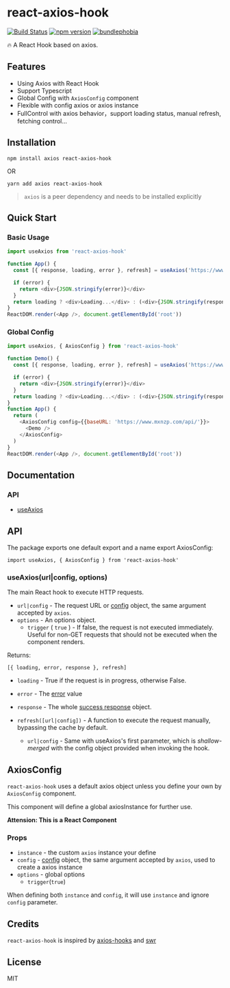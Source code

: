 # react-axios-hook

[![Build Status](https://travis-ci.org/nullptru/react-axios-hook.svg?branch=master)](https://travis-ci.org/nullptru/react-axios-hook)
[![npm version](https://badge.fury.io/js/react-axios-hook.svg)](https://badge.fury.io/js/react-axios-hook)
[![bundlephobia](https://badgen.net/bundlephobia/minzip/react-axios-hook)](https://bundlephobia.com/result?p=react-axios-hook)

:fire: A React Hook based on axios.

## Features

- Using Axios with React Hook
- Support Typescript
- Global Config with `AxiosConfig` component
- Flexible with config axios or axios instance
- FullControl with axios behavior，support loading status, manual refresh, fetching control...

## Installation

`npm install axios react-axios-hook`

OR

`yarn add axios react-axios-hook`

> `axios` is a peer dependency and needs to be installed explicitly

## Quick Start

### Basic Usage

```javascript
import useAxios from 'react-axios-hook'

function App() {
  const [{ response, loading, error }, refresh] = useAxios('https://www.mxnzp.com/api/holiday/single/20181121')

  if (error) {
    return <div>{JSON.stringify(error)}</div>
  }
  return loading ? <div>Loading...</div> : (<div>{JSON.stringify(response)}</div>)
}
ReactDOM.render(<App />, document.getElementById('root'))
```

### Global Config

```javascript
import useAxios, { AxiosConfig } from 'react-axios-hook'

function Demo() {
  const [{ response, loading, error }, refresh] = useAxios('https://www.mxnzp.com/api/holiday/single/20181121')

  if (error) {
    return <div>{JSON.stringify(error)}</div>
  }
  return loading ? <div>Loading...</div> : (<div>{JSON.stringify(response)}</div>)
}
function App() {
  return (
    <AxiosConfig config={{baseURL: 'https://www.mxnzp.com/api/'}}>
      <Demo />
    </AxiosConfig>
  )
}
ReactDOM.render(<App />, document.getElementById('root'))
```

## Documentation

### API

- [useAxios](#useaxiosurlconfig-options)

## API

The package exports one default export and a name export AxiosConfig:

`import useAxios, { AxiosConfig } from 'react-axios-hook'`

### useAxios(url|config, options)

The main React hook to execute HTTP requests.

- `url|config` - The request URL or [config](https://github.com/axios/axios#request-config) object, the same argument accepted by `axios`.
- `options` - An options object.
  - `trigger` ( `true` ) - If false, the request is not executed immediately. Useful for non-GET requests that should not be executed when the component renders.

Returns:

`[{ loading, error, response }, refresh]`

- `loading` - True if the request is in progress, otherwise False.
- `error` - The [error](https://github.com/axios/.axios#handling-errors) value
- `response` - The whole [success response](https://github.com/axios/axios#response-schema) object.

- `refresh([url|config])` - A function to execute the request manually, bypassing the cache by default.
  - `url|config` - Same with useAxios's first parameter, which is _shallow-merged_ with the config object provided when invoking the hook.

## AxiosConfig

`react-axios-hook` uses a default axios object unless you define your own by `AxiosConfig` component.

This component will define a global axiosInstance for further use.

**Attension: This is a React Component**

### Props
- `instance` - the custom `axios` instance your define
- `config`   - [config](https://github.com/axios/axios#request-config) object, the same argument accepted by `axios`, used to create a axios instance
- `options`  - global options
  - `trigger`(`true`)

When defining both `instance` and `config`, it will use `instance` and ignore `config` parameter. 

## Credits

`react-axios-hook` is inspired by [axios-hooks](https://github.com/simoneb/axios-hooks) and [swr](https://github.com/zeit/swr)

## License

MIT